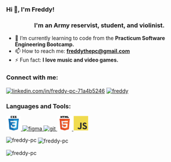 ### Hi 👋, I'm Freddy!
<h3 align="center">I'm an Army reservist, student, and violinist.</h3>

- 🌱 I’m currently learning to code from the **Practicum Software Engineering Bootcamp.**
- 📫 How to reach me:  **freddythepc@gmail.com**
- ⚡ Fun fact: **I love music and video games.**

<h3 align="left">Connect with me:</h3>
<p align="left">
<a href="https://linkedin.com/in/linkedin.com/in/freddy-pc-71a4b5246" target="blank"><img align="center" src="https://raw.githubusercontent.com/rahuldkjain/github-profile-readme-generator/master/src/images/icons/Social/linked-in-alt.svg" alt="linkedin.com/in/freddy-pc-71a4b5246" height="30" width="40" /></a>
<a href="https://instagram.com/freddy" target="blank"><img align="center" src="https://raw.githubusercontent.com/rahuldkjain/github-profile-readme-generator/master/src/images/icons/Social/instagram.svg" alt="freddy" height="30" width="40" /></a>
</p>

<h3 align="left">Languages and Tools:</h3>
<p align="left"> <a href="https://www.w3schools.com/css/" target="_blank" rel="noreferrer"> <img src="https://raw.githubusercontent.com/devicons/devicon/master/icons/css3/css3-original-wordmark.svg" alt="css3" width="40" height="40"/> </a> <a href="https://www.figma.com/" target="_blank" rel="noreferrer"> <img src="https://www.vectorlogo.zone/logos/figma/figma-icon.svg" alt="figma" width="40" height="40"/> </a> <a href="https://git-scm.com/" target="_blank" rel="noreferrer"> <img src="https://www.vectorlogo.zone/logos/git-scm/git-scm-icon.svg" alt="git" width="40" height="40"/> </a> <a href="https://www.w3.org/html/" target="_blank" rel="noreferrer"> <img src="https://raw.githubusercontent.com/devicons/devicon/master/icons/html5/html5-original-wordmark.svg" alt="html5" width="40" height="40"/> </a> <a href="https://developer.mozilla.org/en-US/docs/Web/JavaScript" target="_blank" rel="noreferrer"> <img src="https://raw.githubusercontent.com/devicons/devicon/master/icons/javascript/javascript-original.svg" alt="javascript" width="40" height="40"/> </a> </p>


<p><img align="left" src="https://github-readme-stats.vercel.app/api/top-langs?username=freddy-pc&show_icons=true&locale=en&layout=compact" alt="freddy-pc" /></p>

<p>&nbsp;<img align="center" src="https://github-readme-stats.vercel.app/api?username=freddy-pc&show_icons=true&locale=en" alt="freddy-pc" /></p>

<p><img align="center" src="https://github-readme-streak-stats.herokuapp.com/?user=freddy-pc&" alt="freddy-pc" /></p>
